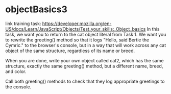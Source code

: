 # objectBasics3

link training task: https://developer.mozilla.org/en-US/docs/Learn/JavaScript/Objects/Test_your_skills:_Object_basics In this task, we want you to return to the cat object literal from Task 1. We want you to rewrite the greeting() method so that it logs "Hello, said Bertie the Cymric." to the browser's console, but in a way that will work across any cat object of the same structure, regardless of its name or breed.

When you are done, write your own object called cat2, which has the same structure, exactly the same greeting() method, but a different name, breed, and color.

Call both greeting() methods to check that they log appropriate greetings to the console.
